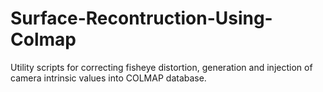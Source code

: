 # Surface-Recontruction-Using-Colmap
 Utility scripts for correcting fisheye distortion, generation and injection of camera intrinsic values into COLMAP database.
